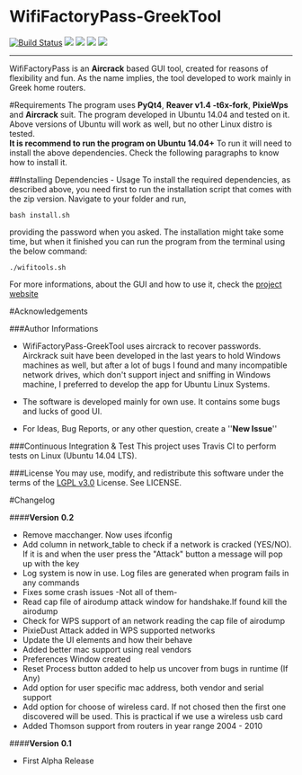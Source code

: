 WifiFactoryPass-GreekTool 
================================
[![Build Status](https://travis-ci.org/GeorgeGkas/WifiFactoryPass-GreekTool.svg)](https://travis-ci.org/GeorgeGkas/WifiFactoryPass-GreekTool) ![](https://img.shields.io/badge/health-100%25-yellowgreen.svg?style=flat-square) ![](https://img.shields.io/badge/version-0.2-blue.svg?style=flat-square)  ![](https://img.shields.io/badge/python-2.7-blue.svg?style=flat-square) ![](https://img.shields.io/badge/licence-LGPL%20v3.0-green.svg?style=flat-square) 

-----------
WifiFactoryPass is an **Aircrack** based GUI tool,  created for reasons of flexibility and fun. As the name implies, the tool developed to work mainly in Greek home routers.  

#Requirements
The program uses **PyQt4**, **Reaver v1.4 -t6x-fork**, **PixieWps** and **Aircrack** suit.
The program developed in Ubuntu 14.04 and tested on it. Above versions of Ubuntu will work as well, but no other Linux distro is tested.  
**It is recommend to run the program on Ubuntu 14.04+**
To run it will need to install the above dependencies. Check the following  paragraphs to know how to install it.

##Installing Dependencies - Usage
To install the required dependencies, as described above, you need first to run the installation script that comes with the zip version. Navigate to your folder and run,

    bash install.sh

providing the password when you asked. 
The installation might take some time, but when it finished you can run the program from the terminal using the below command:

    ./wifitools.sh
For more informations, about the GUI and how to use it, check the [project website](http://georgegkas.github.io/WifiFactoryPass-GreekTool)

#Acknowledgements

###Author Informations
 * WifiFactoryPass-GreekTool uses aircrack to recover passwords. Airckrack suit have been developed in the last years to hold Windows machines as well, but after a lot of bugs I found and many incompatible network drives, which don't support inject and sniffing in Windows machine, I preferred to develop the app for Ubuntu Linux Systems.
 
 * The software is developed mainly for own use. It contains some bugs and lucks of good UI. 

 * For Ideas, Bug Reports, or any other question, create a ''**New Issue**''

###Continuous Integration & Test
This project uses Travis CI to perform tests on Linux (Ubuntu 14.04 LTS).

###License
You may use, modify, and redistribute this software under the terms of the [LGPL v3.0](http://www.gnu.org/licenses/lgpl-3.0.html) License. See LICENSE.

#Changelog

####**Version**  **0.2**

 - Remove macchanger. Now uses ifconfig 
 - Add column in network_table to check if a network is cracked (YES/NO).
   If it is and when the user press the "Attack" button a message will pop up with the key
 - Log system is now in use. Log files are generated when program fails in any commands
 - Fixes some crash issues -Not all of them-
 - Read cap file of airodump attack window for handshake.If found kill the airodump
 - Check for WPS support of an network reading the cap file of airodump
 - PixieDust Attack added in WPS supported networks
 - Update the UI elements and how their behave
 - Added better mac support using real vendors
 - Preferences Window created
 - Reset Process button added to help us uncover from bugs in runtime (If Any)
 - Add option for user specific mac address, both vendor and serial support
 - Add option for choose of wireless card. If not chosed then the first one
   discovered will be used. This is practical if we use a wireless usb card
 - Added Thomson support from routers in year range 2004 - 2010


####**Version**  **0.1**

 - First Alpha Release

